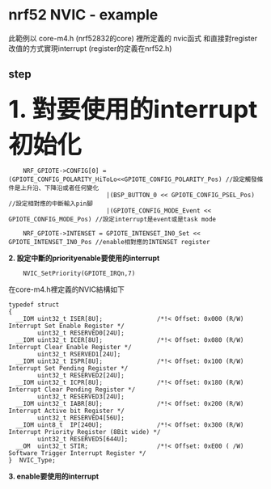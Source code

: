 # nrf52 NVIC - example

此範例以 core-m4.h (nrf52832的core) 裡所定義的 nvic函式 和直接對register改值的方式實現interrupt (register的定義在nrf52.h)

## step
 
<font size=7>**1. 對要使用的interrupt初始化**</font>
```
    NRF_GPIOTE->CONFIG[0] = (GPIOTE_CONFIG_POLARITY_HiToLo<<GPIOTE_CONFIG_POLARITY_Pos) //設定觸發條件是上升沿、下降沿或者任何變化  
                           |(BSP_BUTTON_0 << GPIOTE_CONFIG_PSEL_Pos) //設定相對應的中斷輸入pin腳
                           |(GPIOTE_CONFIG_MODE_Event << GPIOTE_CONFIG_MODE_Pos) //設定interrupt是event或是task mode
                            
    NRF_GPIOTE->INTENSET = GPIOTE_INTENSET_IN0_Set << GPIOTE_INTENSET_IN0_Pos //enable相對應的INTENSET register
```  
 **2. 設定中斷的priorityenable要使用的interrupt**
 ```
     NVIC_SetPriority(GPIOTE_IRQn,7)
 ```
 
   在core-m4.h裡定義的NVIC結構如下
 
```
typedef struct
{
  __IOM uint32_t ISER[8U];               /*!< Offset: 0x000 (R/W)  Interrupt Set Enable Register */
        uint32_t RESERVED0[24U];
  __IOM uint32_t ICER[8U];               /*!< Offset: 0x080 (R/W)  Interrupt Clear Enable Register */
        uint32_t RSERVED1[24U];
  __IOM uint32_t ISPR[8U];               /*!< Offset: 0x100 (R/W)  Interrupt Set Pending Register */
        uint32_t RESERVED2[24U];
  __IOM uint32_t ICPR[8U];               /*!< Offset: 0x180 (R/W)  Interrupt Clear Pending Register */
        uint32_t RESERVED3[24U];
  __IOM uint32_t IABR[8U];               /*!< Offset: 0x200 (R/W)  Interrupt Active bit Register */
        uint32_t RESERVED4[56U];
  __IOM uint8_t  IP[240U];               /*!< Offset: 0x300 (R/W)  Interrupt Priority Register (8Bit wide) */
        uint32_t RESERVED5[644U];
  __OM  uint32_t STIR;                   /*!< Offset: 0xE00 ( /W)  Software Trigger Interrupt Register */
}  NVIC_Type;
```
 **3. enable要使用的interrupt**
